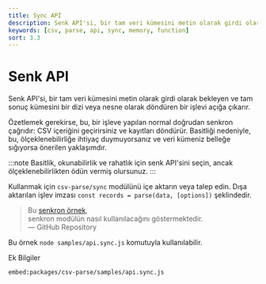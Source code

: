 ```yaml
---
title: Sync API
description: Senk API'si, bir tam veri kümesini metin olarak girdi olarak bekleyen ve tam sonuç kümesini bir dizi veya nesne olarak döndüren bir işlevi açığa çıkarır. Bu, CSV içeriğini işlemek için basit ve etkili bir yöntem sunar.
keywords: [csv, parse, api, sync, memory, function]
sort: 3.3
---
```


# Senk API

Senk API'si, bir tam veri kümesini metin olarak girdi olarak bekleyen ve tam sonuç kümesini bir dizi veya nesne olarak döndüren bir işlevi açığa çıkarır.

Özetlemek gerekirse, bu, bir işleve yapılan normal doğrudan senkron çağrıdır: CSV içeriğini geçirirsiniz ve kayıtları döndürür. Basitliği nedeniyle, bu, ölçeklenebilirliğe ihtiyaç duymuyorsanız ve veri kümeniz belleğe sığıyorsa önerilen yaklaşımdır.

:::note
Basitlik, okunabilirlik ve rahatlık için senk API'sini seçin, ancak ölçeklenebilirlikten ödün vermiş olursunuz.
:::

Kullanmak için `csv-parse/sync` modülünü içe aktarın veya talep edin. Dışa aktarılan işlev imzası `const records = parse(data, [options])` şeklindedir.

> Bu [senkron örnek](https://github.com/adaltas/node-csv/blob/master/packages/csv-parse/samples/api.sync.js),  
> senkron modülün nasıl kullanılacağını göstermektedir.  
> — GitHub Repository

Bu örnek `node samples/api.sync.js` komutuyla kullanılabilir.


Ek Bilgiler

`embed:packages/csv-parse/samples/api.sync.js`

